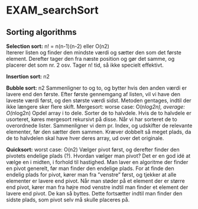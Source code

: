 # EXAM_searchSort

## Sorting algorithms ##

**Selection sort:**  n! = n(n-1)(n-2) eller O(n2) 	
Itererer listen og finder den mindste værdi og sætter den som det første element. Derefter tager den fra næste position og gør det samme, og placerer det som nr. 2 osv. Tager n! tid, så ikke specielt effektivt.


**Insertion sort:** n2 

**Bubble sort:** n2
Sammenligner to og to, og bytter hvis den anden værdi er lavere end den første. Efter første gennemgang af listen, vil vi have den laveste værdi først, og den største værdi sidst. Metoden gentages, indtil der ikke længere sker flere skift.
Mergesort: worse case: O(n*log2n), average: O(n*log2n)
Opdel array i to dele. Sorter de to halvdele. Hvis de to halvdele er usorteret, køres mergesort rekursivt på disse.
Når vi har sorteret de to overordnede lister. Sammenligner vi dem pr. Index, og udskifter de relevante elementer, før den sætter dem sammen.
Kræver dobbelt så meget plads, da de to halvdelen skal have hver deres array, ud over det originale.


**Quicksort:** worst case: O(n2)
Vælger pivot først, og derefter finder den pivotets endelige plads (?). 
Hvordan vælger man pivot? Det er en god idé at vælge en i midten, i forhold til hastighed. Man laver en algoritme der finder en pivot generelt, før man finder den endelige plads.
For at finde den endelig plads for pivot, kører man fra ”venstre” først, og tjekker at alle elementer er lavere end pivot. Når man støder på et element der er større end pivot, kører man fra højre mod venstre indtil man finder et element der lavere end pivot. De kan så byttes. Dette fortsætter indtil man finder den sidste plads, som pivot selv må skulle placeres på.
